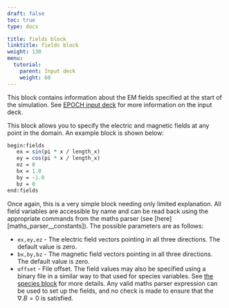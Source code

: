 ```yaml
---
draft: false
toc: true
type: docs

title: fields block
linktitle: fields block
weight: 130
menu:
  tutorial:
    parent: Input deck
    weight: 60
---
```


This block contains information about the EM fields specified at the
start of the simulation. See [EPOCH input
deck][Input_deck] for more information on the input
deck.

This block allows you to specify the electric and magnetic fields at any
point in the domain. An example block is shown below:

```perl
begin:fields
   ex = sin(pi * x / length_x)
   ey = cos(pi * x / length_x)
   ez = 0
   bx = 1.0
   by = -1.0
   bz = 0
end:fields
```

Once again, this is a very simple block needing only limited
explanation. All field variables are accessible by name and can be read
back using the appropriate commands from the maths parser (see
[here][maths_parser__constants]). The possible
parameters are as follows:
- `ex,ey,ez` - The electric field vectors pointing in all
three directions. The default value is zero.
- `bx,by,bz` - The magnetic field vectors pointing in all
three directions. The default value is zero.
- `offset` - File offset. The field values may also be
specified using a binary file in a similar way to that used for species
variables. See [the species block][Input_deck_species]
for more details.
Any valid maths parser expression can be used to set up the fields, and
no check is made to ensure that the $\nabla.B = 0$ is satisfied.


<!-- ########################  Cross references  ######################## -->


[Acknowledging_EPOCH]: /tutorial/acknowledging_epoch
[Basic_examples]: /tutorial/basic_examples
[Basic_examples__focussing_a_gaussian_beam]: /tutorial/basic_examples/#focussing_a_gaussian_beam
[Binary_files]: /tutorial/binary_files
[Calculable_particle_properties]: /tutorial/calculable_particle_properties
[Compiler_Flags]: /tutorial/compiler_flags
[Compiling]: /tutorial/compiling
[FAQ]: /tutorial/faq
[FAQ__how_do_i_obtain_the_code]: /tutorial/faq/#how_do_i_obtain_the_code
[Input_deck]: /tutorial/input_deck
[Input_deck_adf]: /tutorial/input_deck_adf
[Input_deck_boundaries]: /tutorial/input_deck_boundaries
[Input_deck_boundaries__cpml_boundary_conditions]: /tutorial/input_deck_boundaries/#cpml_boundary_conditions
[Input_deck_boundaries__thermal_boundary_conditions]: /tutorial/input_deck_boundaries/#thermal_boundary_conditions
[Input_deck_collisions]: /tutorial/input_deck_collisions
[Input_deck_constant]: /tutorial/input_deck_constant
[Input_deck_control]: /tutorial/input_deck_control
[Input_deck_control__basics]: /tutorial/input_deck_control/#basics
[Input_deck_control__maxwell_solvers]: /tutorial/input_deck_control/#maxwell_solvers
[Input_deck_control__requesting_output_dumps_at_run_time]: /tutorial/input_deck_control/#requesting_output_dumps_at_run_time
[Input_deck_control__stencil_block]: /tutorial/input_deck_control/#stencil_block
[Input_deck_control__strided_current_filtering]: /tutorial/input_deck_control/#strided_current_filtering
[Input_deck_dist_fn]: /tutorial/input_deck_dist_fn
[Input_deck_fields]: /tutorial/input_deck_fields
[Input_deck_injector]: /tutorial/input_deck_injector
[Input_deck_injector__keys]: /tutorial/input_deck_injector/#keys
[Input_deck_laser]: /tutorial/input_deck_laser
[Input_deck_operator]: /tutorial/input_deck_operator
[Input_deck_output__directives]: /tutorial/input_deck_output/#directives
[Input_deck_output_block]: /tutorial/input_deck_output_block
[Input_deck_output_block__derived_variables]: /tutorial/input_deck_output_block/#derived_variables
[Input_deck_output_block__directives]: /tutorial/input_deck_output_block/#directives
[Input_deck_output_block__dumpmask]: /tutorial/input_deck_output_block/#dumpmask
[Input_deck_output_block__multiple_output_blocks]: /tutorial/input_deck_output_block/#multiple_output_blocks
[Input_deck_output_block__particle_variables]: /tutorial/input_deck_output_block/#particle_variables
[Input_deck_output_block__single-precision_output]: /tutorial/input_deck_output_block/#single-precision_output
[Input_deck_output_global]: /tutorial/input_deck_output_global
[Input_deck_particle_file]: /tutorial/input_deck_particle_file
[Input_deck_probe]: /tutorial/input_deck_probe
[Input_deck_qed]: /tutorial/input_deck_qed
[Input_deck_species]: /tutorial/input_deck_species
[Input_deck_species__arbitrary_distribution_functions]: /tutorial/input_deck_species/#arbitrary_distribution_functions
[Input_deck_species__ionisation]: /tutorial/input_deck_species/#ionisation
[Input_deck_species__maxwell_juttner_distributions]: /tutorial/input_deck_species/#maxwell_juttner_distributions
[Input_deck_species__particle_migration_between_species]: /tutorial/input_deck_species/#particle_migration_between_species
[Input_deck_species__species_boundary_conditions]: /tutorial/input_deck_species/#species_boundary_conditions
[Input_deck_subset]: /tutorial/input_deck_subset
[Input_deck_window]: /tutorial/input_deck_window
[Landing]: /tutorial/landing
[Landing_Page]: /tutorial/landing_page
[Libraries]: /tutorial/libraries
[Links]: /tutorial/links
[Maths_parser__functions]: /tutorial/maths_parser/#functions
[Non-thermal_initial_conditions]: /tutorial/non-thermal_initial_conditions
[Previous_versions]: /tutorial/previous_versions
[Python]: /tutorial/python
[Running]: /tutorial/running
[SDF_Landing_Page]: /tutorial/sdf_landing_page
[Structure]: /tutorial/structure
[Using_EPOCH_in_practice]: /tutorial/using_epoch_in_practice
[Using_EPOCH_in_practice__manually_overriding_particle_parameters_set_by_the_autoloader]: /tutorial/using_epoch_in_practice/#manually_overriding_particle_parameters_set_by_the_autoloader
[Using_EPOCH_in_practice__parameterising_input_decks]: /tutorial/using_epoch_in_practice/#parameterising_input_decks
[Using_delta_f]: /tutorial/using_delta_f
[Visualising_SDF_files_with_IDL_or_GDL]: /tutorial/visualising_sdf_files_with_idl_or_gdl
[Visualising_SDF_files_with_LLNL_VisIt]: /tutorial/visualising_sdf_files_with_llnl_visit
[Workshop_examples]: /tutorial/workshop_examples
[Workshop_examples__a_2d_laser]: /tutorial/workshop_examples/#a_2d_laser
[Workshop_examples__a_basic_em-field_simulation]: /tutorial/workshop_examples/#a_basic_em-field_simulation
[Workshop_examples__getting_the_example_decks_for_this_workshop]: /tutorial/workshop_examples/#getting_the_example_decks_for_this_workshop
[Workshop_examples__specifying_particle_species]: /tutorial/workshop_examples/#specifying_particle_species
[Workshop_examples_continued]: /tutorial/workshop_examples_continued

